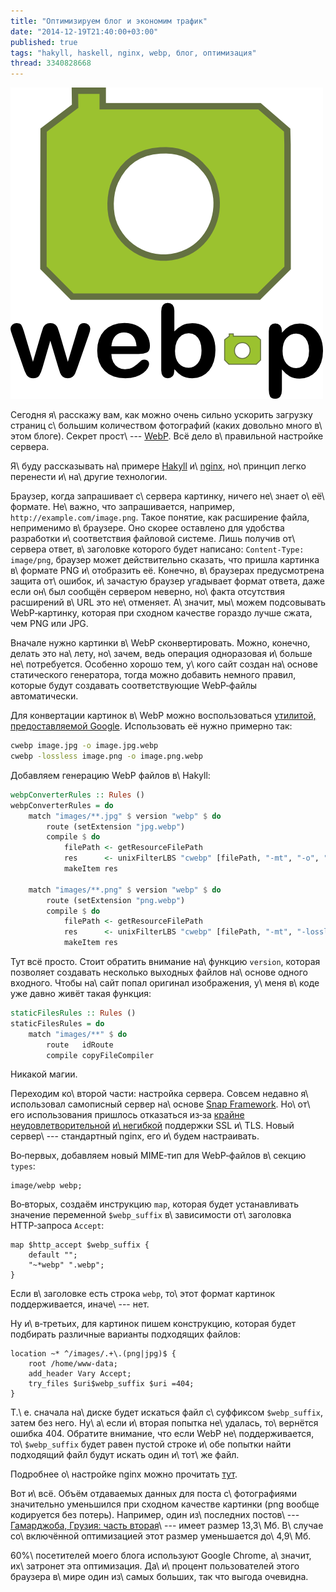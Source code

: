 ```yaml
---
title: "Оптимизируем блог и экономим трафик"
date: "2014-12-19T21:40:00+03:00"
published: true
tags: "hakyll, haskell, nginx, webp, блог, оптимизация"
thread: 3340828668
---
```


![](/images/3rd-party/webp-logo.png "Логотип WebP")

Сегодня я\ расскажу вам, как можно очень сильно ускорить загрузку страниц с\ большим количеством фотографий (каких
довольно много в\ этом блоге). Секрет прост\ --- [WebP]. Всё дело в\ правильной настройке сервера.

Я\ буду рассказывать на\ примере [Hakyll] и\ [nginx], но\ принцип легко перенести и\ на\ другие технологии.

<!--more-->

Браузер, когда запрашивает с\ сервера картинку, ничего не\ знает о\ её\ формате. Не\ важно, что запрашивается, например,
`http://example.com/image.png`. Такое понятие, как расширение файла, неприменимо в\ браузере. Оно скорее оставлено для
удобства разработки и\ соответствия файловой системе. Лишь получив от\ сервера ответ, в\ заголовке которого будет
написано: `Content-Type: image/png`, браузер может действительно сказать, что пришла картинка в\ формате PNG
и\ отобразить её. Конечно, в\ браузерах предусмотрена защита от\ ошибок, и\ зачастую браузер угадывает формат ответа,
даже если он\ был сообщён сервером неверно, но\ факта отсутствия расширений в\ URL это не\ отменяет. А\ значит,
мы\ можем подсовывать WebP&#8209;картинку, которая при сходном качестве гораздо лучше сжата, чем PNG или JPG.

Вначале нужно картинки в\ WebP сконвертировать. Можно, конечно, делать это на\ лету, но\ зачем, ведь операция
одноразовая и\ больше не\ потребуется. Особенно хорошо тем, у\ кого сайт создан на\ основе статического генератора,
тогда можно добавить немного правил, которые будут создавать соответствующие WebP&#8209;файлы автоматически.

Для конвертации картинок в\ WebP можно воспользоваться [утилитой, предоставляемой Google][cwebp]. Использовать её нужно
примерно так:

~~~~~sh
cwebp image.jpg -o image.jpg.webp
cwebp -lossless image.png -o image.png.webp
~~~~~

Добавляем генерацию WebP файлов в\ Hakyll:

~~~~~haskell
webpConverterRules :: Rules ()
webpConverterRules = do
    match "images/**.jpg" $ version "webp" $ do
        route (setExtension "jpg.webp")
        compile $ do
            filePath <- getResourceFilePath
            res      <- unixFilterLBS "cwebp" [filePath, "-mt", "-o", "-"] ""
            makeItem res

    match "images/**.png" $ version "webp" $ do
        route (setExtension "png.webp")
        compile $ do
            filePath <- getResourceFilePath
            res      <- unixFilterLBS "cwebp" [filePath, "-mt", "-lossless", "-q", "100", "-o", "-"] ""
            makeItem res
~~~~~

Тут всё просто. Стоит обратить внимание на\ функцию `version`, которая позволяет создавать несколько выходных файлов
на\ основе одного входного. Чтобы на\ сайт попал оригинал изображения, у\ меня в\ коде уже давно живёт такая функция:

~~~~~haskell
staticFilesRules :: Rules ()
staticFilesRules = do
    match "images/**" $ do
        route   idRoute
        compile copyFileCompiler
~~~~~

Никакой магии.

Переходим ко\ второй части: настройка сервера. Совсем недавно я\ использовал самописный сервер на\ основе [Snap
Framework][snap]. Но\ от\ его использования пришлось отказаться из&#8209;за [крайне][bug-1]
[неудовлетворительной][bug-2] [и\ негибкой][bug-3] поддержки SSL и\ TLS. Новый сервер\ --- стандартный nginx, его
и\ будем настраивать.

Во&#8209;первых, добавляем новый MIME&#8209;тип для WebP&#8209;файлов в\ секцию `types`:

~~~~~text
image/webp webp;
~~~~~

Во&#8209;вторых, создаём инструкцию `map`, которая будет устанавливать значение переменной `$webp_suffix` в\ зависимости
от\ заголовка HTTP&#8209;запроса `Accept`:

~~~~~text
map $http_accept $webp_suffix {
    default "";
    "~*webp" ".webp";
}
~~~~~

Если в\ заголовке есть строка `webp`, то\ этот формат картинок поддерживается, иначе\ --- нет.

Ну и\ в&#8209;третьих, для картинок пишем конструкцию, которая будет подбирать различные варианты подходящих файлов:

~~~~~~text
location ~* ^/images/.+\.(png|jpg)$ {
    root /home/www-data;
    add_header Vary Accept;
    try_files $uri$webp_suffix $uri =404;
}
~~~~~~

Т.\ е. сначала на\ диске будет искаться файл с\ суффиксом `$webp_suffix`, затем без него. Ну\ а\ если и\ вторая попытка
не\ удалась, то\ вернётся ошибка 404. Обратите внимание, что если WebP не\ поддерживается, то\ `$webp_suffix` будет
равен пустой строке и\ обе попытки найти подходящий файл будут искать один и\ тот\ же файл.

Подробнее о\ настройке nginx можно прочитать [тут][nginx-config].

Вот и\ всё. Объём отдаваемых данных для поста с\ фотографиями значительно уменьшился при сходном качестве картинки (png
вообще кодируется без потерь). Например, один из\ последних постов\ --- [Гамарджоба, Грузия: часть вторая][georgia]\ ---
имеет размер 13,3\ Мб. В\ случае со\ включённой оптимизацией этот размер уменьшается до\ 4,9\ Мб.

60%\ посетителей моего блога используют Google Chrome, а\ значит, их\ затронет эта оптимизация. Да\ и\ процент
пользователей этого браузера в\ мире один из\ самых больших, так что выгода очевидна.

[bug-1]: https://github.com/snapframework/snap-server/issues/60
[bug-2]: https://github.com/snapframework/snap-server/issues/63
[bug-3]: https://github.com/phonohawk/HsOpenSSL/issues/34
[cwebp]: https://developers.google.com/speed/webp/download
[georgia]: /post/georgia-2014-2/
[Hakyll]: http://jaspervdj.be/hakyll/
[mime]: https://en.wikipedia.org/wiki/Internet_media_type
[nginx]: http://nginx.org/
[nginx-config]: https://github.com/uhop/grunt-tight-sprite/wiki/Recipe:-serve-WebP-with-nginx-conditionally
[snap]: http://snapframework.com/
[WebP]: https://en.wikipedia.org/wiki/WebP
